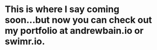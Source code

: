 # This is where I say coming soon...but now you can check out my portfolio at andrewbain.io or swimr.io. 

